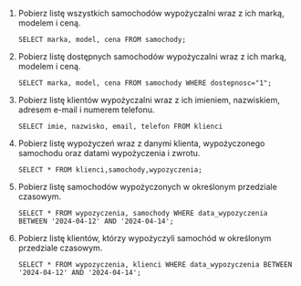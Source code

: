1. Pobierz listę wszystkich samochodów wypożyczalni wraz z ich marką, modelem i ceną.
   ```
   SELECT marka, model, cena FROM samochody; 
   ```
2. Pobierz listę dostępnych samochodów wypożyczalni wraz z ich marką, modelem i ceną.
   ```
   SELECT marka, model, cena FROM samochody WHERE dostepnosc="1";
   ```
3. Pobierz listę klientów wypożyczalni wraz z ich imieniem, nazwiskiem, adresem e-mail i numerem telefonu.
   ```
   SELECT imie, nazwisko, email, telefon FROM klienci
   ```
4. Pobierz listę wypożyczeń wraz z danymi klienta, wypożyczonego samochodu oraz datami wypożyczenia i zwrotu.
   ```
   SELECT * FROM klienci,samochody,wypozyczenia;
   ```
5. Pobierz listę samochodów wypożyczonych w określonym przedziale czasowym.
   ```
   SELECT * FROM wypozyczenia, samochody WHERE data_wypozyczenia BETWEEN '2024-04-12' AND '2024-04-14';
   ```
6. Pobierz listę klientów, którzy wypożyczyli samochód w określonym przedziale czasowym.
    ```
    SELECT * FROM wypozyczenia, klienci WHERE data_wypozyczenia BETWEEN '2024-04-12' AND '2024-04-14';
    ```

